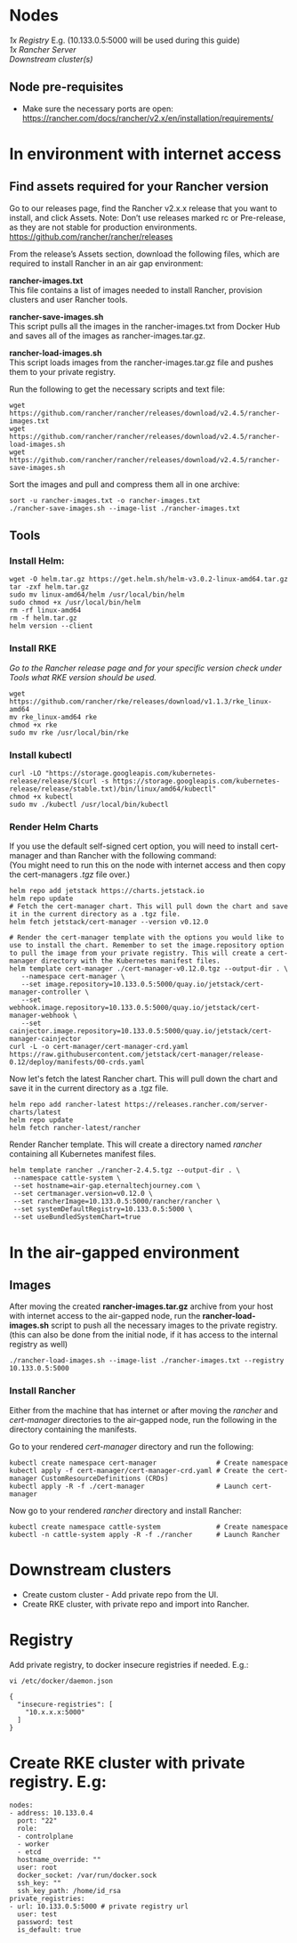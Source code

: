 # Nodes
*1x Registry* E.g. (10.133.0.5:5000 will be used during this guide)  
*1x Rancher Server*  
*Downstream cluster(s)*  

## Node pre-requisites 
- Make sure the necessary ports are open: https://rancher.com/docs/rancher/v2.x/en/installation/requirements/ 

# In environment with internet access
## Find assets required for your Rancher version 
Go to our releases page, find the Rancher v2.x.x release that you want to install, and click Assets. Note: Don’t use releases marked rc or Pre-release, as they are not stable for production environments.
https://github.com/rancher/rancher/releases

From the release’s Assets section, download the following files, which are required to install Rancher in an air gap environment:  

**rancher-images.txt**  
This file contains a list of images needed to install Rancher, provision clusters and user Rancher tools.  

**rancher-save-images.sh**  
This script pulls all the images in the rancher-images.txt from Docker Hub and saves all of the images as rancher-images.tar.gz.  

**rancher-load-images.sh**  
This script loads images from the rancher-images.tar.gz file and pushes them to your private registry.

Run the following to get the necessary scripts and text file:  
```
wget https://github.com/rancher/rancher/releases/download/v2.4.5/rancher-images.txt
wget https://github.com/rancher/rancher/releases/download/v2.4.5/rancher-load-images.sh
wget https://github.com/rancher/rancher/releases/download/v2.4.5/rancher-save-images.sh
```

Sort the images and pull and compress them all in one archive: 
```
sort -u rancher-images.txt -o rancher-images.txt
./rancher-save-images.sh --image-list ./rancher-images.txt
```

## Tools
### Install Helm: 
```
wget -O helm.tar.gz https://get.helm.sh/helm-v3.0.2-linux-amd64.tar.gz
tar -zxf helm.tar.gz
sudo mv linux-amd64/helm /usr/local/bin/helm
sudo chmod +x /usr/local/bin/helm
rm -rf linux-amd64
rm -f helm.tar.gz
helm version --client
```

### Install RKE 
*Go to the Rancher release page and for your specific version check under Tools what RKE version should be used.*  
```
wget https://github.com/rancher/rke/releases/download/v1.1.3/rke_linux-amd64
mv rke_linux-amd64 rke
chmod +x rke
sudo mv rke /usr/local/bin/rke
```

### Install kubectl 
```
curl -LO "https://storage.googleapis.com/kubernetes-release/release/$(curl -s https://storage.googleapis.com/kubernetes-release/release/stable.txt)/bin/linux/amd64/kubectl"
chmod +x kubectl
sudo mv ./kubectl /usr/local/bin/kubectl
```

### Render Helm Charts
If you use the default self-signed cert option, you will need to install cert-manager and than Rancher with the following command:   
(You might need to run this on the node with internet access and then copy the cert-managers *.tgz* file over.)
```
helm repo add jetstack https://charts.jetstack.io
helm repo update
# Fetch the cert-manager chart. This will pull down the chart and save it in the current directory as a .tgz file.
helm fetch jetstack/cert-manager --version v0.12.0

# Render the cert-manager template with the options you would like to use to install the chart. Remember to set the image.repository option to pull the image from your private registry. This will create a cert-manager directory with the Kubernetes manifest files.
helm template cert-manager ./cert-manager-v0.12.0.tgz --output-dir . \
   --namespace cert-manager \
   --set image.repository=10.133.0.5:5000/quay.io/jetstack/cert-manager-controller \
   --set webhook.image.repository=10.133.0.5:5000/quay.io/jetstack/cert-manager-webhook \
   --set cainjector.image.repository=10.133.0.5:5000/quay.io/jetstack/cert-manager-cainjector
curl -L -o cert-manager/cert-manager-crd.yaml https://raw.githubusercontent.com/jetstack/cert-manager/release-0.12/deploy/manifests/00-crds.yaml
```

Now let's fetch the latest Rancher chart. This will pull down the chart and save it in the current directory as a .tgz file.
```
helm repo add rancher-latest https://releases.rancher.com/server-charts/latest
helm repo update
helm fetch rancher-latest/rancher
```

Render Rancher template. This will create a directory named *rancher* containing all Kubernetes manifest files.  
```
helm template rancher ./rancher-2.4.5.tgz --output-dir . \
 --namespace cattle-system \
 --set hostname=air-gap.eternaltechjourney.com \
 --set certmanager.version=v0.12.0 \
 --set rancherImage=10.133.0.5:5000/rancher/rancher \
 --set systemDefaultRegistry=10.133.0.5:5000 \
 --set useBundledSystemChart=true
```

# In the air-gapped environment
## Images
After moving the created **rancher-images.tar.gz** archive from your host with internet access to the air-gapped node, run the **rancher-load-images.sh** script to push all the necessary images to the private registry. (this can also be done from the initial node, if it has access to the internal registry as well) 
```
./rancher-load-images.sh --image-list ./rancher-images.txt --registry 10.133.0.5:5000
```

### Install Rancher 
Either from the machine that has internet or after moving the *rancher* and *cert-manager* directories to the air-gapped node, run the following in the directory containing the manifests.  
  
Go to your rendered *cert-manager* directory and run the following: 
```
kubectl create namespace cert-manager               # Create namespace
kubectl apply -f cert-manager/cert-manager-crd.yaml # Create the cert-manager CustomResourceDefinitions (CRDs)
kubectl apply -R -f ./cert-manager                  # Launch cert-manager
```
Now go to your rendered *rancher* directory and install Rancher: 
```
kubectl create namespace cattle-system              # Create namespace
kubectl -n cattle-system apply -R -f ./rancher      # Launch Rancher
```

# Downstream clusters
- Create custom cluster - Add private repo from the UI.
- Create RKE cluster, with private repo and import into Rancher. 

# Registry
Add private registry, to docker insecure registries if needed. E.g.: 
```
vi /etc/docker/daemon.json

{
  "insecure-registries": [
    "10.x.x.x:5000"
  ]
}
```

# Create RKE cluster with private registry. E.g:
```
nodes:
- address: 10.133.0.4
  port: "22"
  role:
  - controlplane
  - worker
  - etcd
  hostname_override: ""
  user: root
  docker_socket: /var/run/docker.sock
  ssh_key: ""
  ssh_key_path: /home/id_rsa
private_registries:
- url: 10.133.0.5:5000 # private registry url
  user: test
  password: test
  is_default: true
```